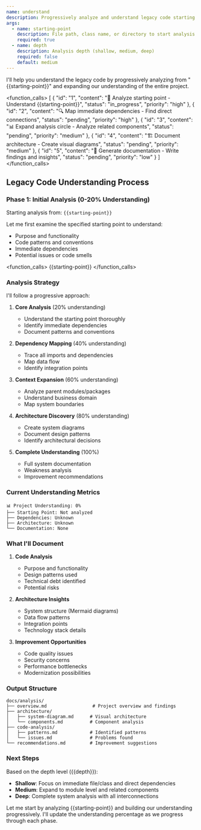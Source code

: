 ```yaml
---
name: understand
description: Progressively analyze and understand legacy code starting from a specific point
args:
  - name: starting-point
    description: File path, class name, or directory to start analysis from
    required: true
  - name: depth
    description: Analysis depth (shallow, medium, deep)
    required: false
    default: medium
---
```


I'll help you understand the legacy code by progressively analyzing from "{{starting-point}}" and expanding our understanding of the entire project.

<function_calls>
<invoke name="TodoWrite">
<parameter name="todos">[
  {
    "id": "1",
    "content": "🎯 Analyze starting point - Understand {{starting-point}}",
    "status": "in_progress",
    "priority": "high"
  },
  {
    "id": "2",
    "content": "🔍 Map immediate dependencies - Find direct connections",
    "status": "pending",
    "priority": "high"
  },
  {
    "id": "3",
    "content": "📊 Expand analysis circle - Analyze related components",
    "status": "pending",
    "priority": "medium"
  },
  {
    "id": "4",
    "content": "🏗️ Document architecture - Create visual diagrams",
    "status": "pending",
    "priority": "medium"
  },
  {
    "id": "5",
    "content": "📝 Generate documentation - Write findings and insights",
    "status": "pending",
    "priority": "low"
  }
]</parameter>
</invoke>
</function_calls>

## Legacy Code Understanding Process

### Phase 1: Initial Analysis (0-20% Understanding)

Starting analysis from: `{{starting-point}}`

Let me first examine the specified starting point to understand:
- Purpose and functionality
- Code patterns and conventions
- Immediate dependencies
- Potential issues or code smells

<function_calls>
<invoke name="Glob">
<parameter name="pattern">{{starting-point}}</parameter>
</invoke>
</function_calls>

### Analysis Strategy

I'll follow a progressive approach:

1. **Core Analysis** (20% understanding)
   - Understand the starting point thoroughly
   - Identify immediate dependencies
   - Document patterns and conventions

2. **Dependency Mapping** (40% understanding)
   - Trace all imports and dependencies
   - Map data flow
   - Identify integration points

3. **Context Expansion** (60% understanding)
   - Analyze parent modules/packages
   - Understand business domain
   - Map system boundaries

4. **Architecture Discovery** (80% understanding)
   - Create system diagrams
   - Document design patterns
   - Identify architectural decisions

5. **Complete Understanding** (100%)
   - Full system documentation
   - Weakness analysis
   - Improvement recommendations

### Current Understanding Metrics

```
📊 Project Understanding: 0%
├── Starting Point: Not analyzed
├── Dependencies: Unknown
├── Architecture: Unknown
└── Documentation: None
```

### What I'll Document

1. **Code Analysis**
   - Purpose and functionality
   - Design patterns used
   - Technical debt identified
   - Potential risks

2. **Architecture Insights**
   - System structure (Mermaid diagrams)
   - Data flow patterns
   - Integration points
   - Technology stack details

3. **Improvement Opportunities**
   - Code quality issues
   - Security concerns
   - Performance bottlenecks
   - Modernization possibilities

### Output Structure

```
docs/analysis/
├── overview.md                 # Project overview and findings
├── architecture/
│   ├── system-diagram.md      # Visual architecture
│   └── components.md          # Component analysis
├── code-analysis/
│   ├── patterns.md            # Identified patterns
│   └── issues.md              # Problems found
└── recommendations.md         # Improvement suggestions
```

### Next Steps

Based on the depth level ({{depth}}):
- **Shallow**: Focus on immediate file/class and direct dependencies
- **Medium**: Expand to module level and related components
- **Deep**: Complete system analysis with all interconnections

Let me start by analyzing {{starting-point}} and building our understanding progressively. I'll update the understanding percentage as we progress through each phase.
